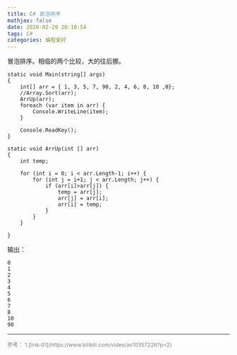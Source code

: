 ```yaml
---
title: C# 冒泡排序
mathjax: false
date: 2020-02-29 20:10:54
tags: C#
categories: 编程爱好
---
```


冒泡排序。相临的两个比较，大的往后挪。

<!--more-->

```CSharp
static void Main(string[] args)
{
    int[] arr = { 1, 3, 5, 7, 90, 2, 4, 6, 8, 10 ,0};
    //Array.Sort(arr);
    ArrUp(arr);
    foreach (var item in arr) {
        Console.WriteLine(item);
    }

    Console.ReadKey();
}

static void ArrUp(int [] arr)
{
    int temp;

    for (int i = 0; i < arr.Length-1; i++) {
        for (int j = i+1; j < arr.Length; j++) {
            if (arr[i]>arr[j]) {
                temp = arr[j];
                arr[j] = arr[i];
                arr[i] = temp;
            }
        }
    }

}
```

输出：

```
0
1
2
3
4
5
6
7
8
10
90
```

<hr/>
<span style="color:gray;font-size:12px">
参考： 
1.[link-01](https://www.bilibili.com/video/av10357226?p=2)
</span>
